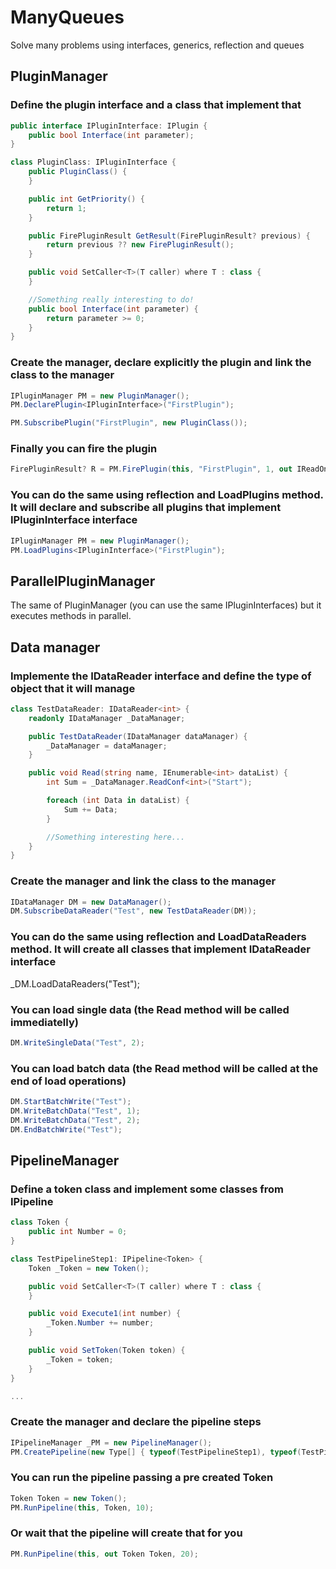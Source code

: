 # ManyQueues
Solve many problems using interfaces, generics, reflection and queues

## PluginManager

### Define the plugin interface and a class that implement that
```C#
public interface IPluginInterface: IPlugin {
    public bool Interface(int parameter);
}

class PluginClass: IPluginInterface {
    public PluginClass() {
    }

    public int GetPriority() {
        return 1;
    }

    public FirePluginResult GetResult(FirePluginResult? previous) {
        return previous ?? new FirePluginResult();
    }

    public void SetCaller<T>(T caller) where T : class {
    }

    //Something really interesting to do!
    public bool Interface(int parameter) {
        return parameter >= 0;
    }
}
```

### Create the manager, declare explicitly the plugin and link the class to the manager

```C#
IPluginManager PM = new PluginManager();
PM.DeclarePlugin<IPluginInterface>("FirstPlugin");

PM.SubscribePlugin("FirstPlugin", new PluginClass());
```

### Finally you can fire the plugin

```C#
FirePluginResult? R = PM.FirePlugin(this, "FirstPlugin", 1, out IReadOnlyList<PluginReturn<bool>> Returns);
```

### You can do the same using reflection and LoadPlugins method. It will declare and subscribe all plugins that implement IPluginInterface interface

```C#
IPluginManager PM = new PluginManager();
PM.LoadPlugins<IPluginInterface>("FirstPlugin");
```

## ParallelPluginManager

The same of PluginManager (you can use the same IPluginInterfaces) but it executes methods in parallel.

## Data manager

### Implemente the IDataReader interface and define the type of object that it will manage
```C#
class TestDataReader: IDataReader<int> {
    readonly IDataManager _DataManager;

    public TestDataReader(IDataManager dataManager) {
        _DataManager = dataManager;
    }

    public void Read(string name, IEnumerable<int> dataList) {
        int Sum = _DataManager.ReadConf<int>("Start");

        foreach (int Data in dataList) {
            Sum += Data;
        }

        //Something interesting here...
    }
}
```

### Create the manager and link the class to the manager

```C#
IDataManager DM = new DataManager();
DM.SubscribeDataReader("Test", new TestDataReader(DM));
```

### You can do the same using reflection and LoadDataReaders method. It will create all classes that implement IDataReader<Type> interface

_DM.LoadDataReaders<int>("Test");

### You can load single data (the Read method will be called immediatelly)

```C#
DM.WriteSingleData("Test", 2);
```

### You can load batch data (the Read method will be called at the end of load operations)

```C#
DM.StartBatchWrite("Test");
DM.WriteBatchData("Test", 1);
DM.WriteBatchData("Test", 2);
DM.EndBatchWrite("Test");
```

## PipelineManager

### Define a token class and implement some classes from IPipeline<Token>

```C#
class Token {
    public int Number = 0;
}

class TestPipelineStep1: IPipeline<Token> {
    Token _Token = new Token();

    public void SetCaller<T>(T caller) where T : class {
    }

    public void Execute1(int number) {
        _Token.Number += number;
    }

    public void SetToken(Token token) {
        _Token = token;
    }
}

...
```

### Create the manager and declare the pipeline steps

```C#
IPipelineManager _PM = new PipelineManager();
PM.CreatePipeline(new Type[] { typeof(TestPipelineStep1), typeof(TestPipelineStep2), typeof(TestPipelineStep3) }, null);
```

### You can run the pipeline passing a pre created Token

```C#
Token Token = new Token();
PM.RunPipeline(this, Token, 10);
```

### Or wait that the pipeline will create that for you

```C#
PM.RunPipeline(this, out Token Token, 20);
```
